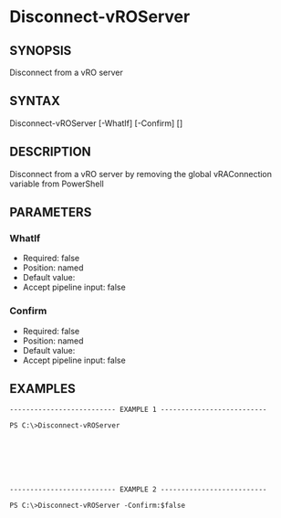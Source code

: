 # Disconnect-vROServer

## SYNOPSIS
    
Disconnect from a vRO server

## SYNTAX
 Disconnect-vROServer [-WhatIf] [-Confirm] [<CommonParameters>]    

## DESCRIPTION

Disconnect from a vRO server by removing the global vRAConnection variable from PowerShell

## PARAMETERS


### WhatIf


* Required: false
* Position: named
* Default value: 
* Accept pipeline input: false

### Confirm


* Required: false
* Position: named
* Default value: 
* Accept pipeline input: false
## EXAMPLES
```
-------------------------- EXAMPLE 1 --------------------------

PS C:\>Disconnect-vROServer







-------------------------- EXAMPLE 2 --------------------------

PS C:\>Disconnect-vROServer -Confirm:$false
```

